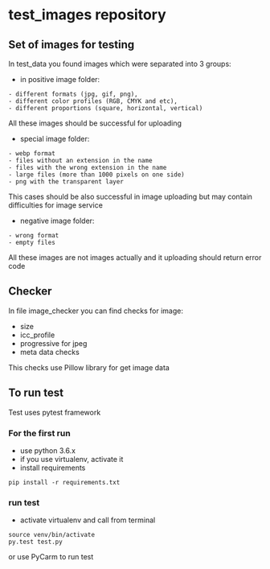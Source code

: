 # test_images repository #
## Set of images for testing ##

In test_data you found images which were separated into 3 groups:
* in positive image folder: 
```
- different formats (jpg, gif, png), 
- different color profiles (RGB, CMYK and etc),
- different proportions (square, horizontal, vertical)
```
All these images should be successful for uploading 

* special image folder:
```
- webp format
- files without an extension in the name
- files with the wrong extension in the name
- large files (more than 1000 pixels on one side)
- png with the transparent layer
```
This cases should be also successful in image uploading but may contain difficulties for image service 

* negative image folder:
```bazaar
- wrong format
- empty files
```
All these images are not images actually and it uploading should return error code

## Checker ##
In file image_checker you can find checks for image:
- size
- icc_profile
- progressive for jpeg
- meta data checks

This checks use Pillow library for get image data

## To run test ## 
Test uses pytest framework

### For the first run ###
- use python 3.6.x
- if you use virtualenv, activate it
- install requirements 
```
pip install -r requirements.txt 
```
### run test ### 
- activate virtualenv and call from terminal
```
source venv/bin/activate
py.test test.py 
```
or use PyCarm to run test 
